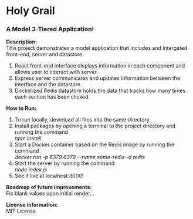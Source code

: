 # Holy Grail
### A Model 3-Tiered Application!

**Description:** <br>
This project demonstrates a model application that includes and intergated front-end, server and datastore.<br>
1. React front-end interface displays information in each component and allows user to interact with server.
2. Express server communicates and updates information between the interface and the datastore.
3. Dockerized Redis datastore holds the data that tracks how many times each section has been clicked.

**How to Run:** <br>
1. To run locally, download all files into the same directory<br>
2. Install packages by opening a terminal to the project directory and running the command<br> *npm install*
3. Start a Docker container based on the Redis image by running the command<br> *docker run -p 6379:6379 --name some-redis -d redis*
4. Start the server by running the command<br> *node index.js*
5. See it live at localhost:3000!

**Roadmap of future improvements:** <br>
Fix blank values upon initial render...

**License information:** <br>
MIT License
